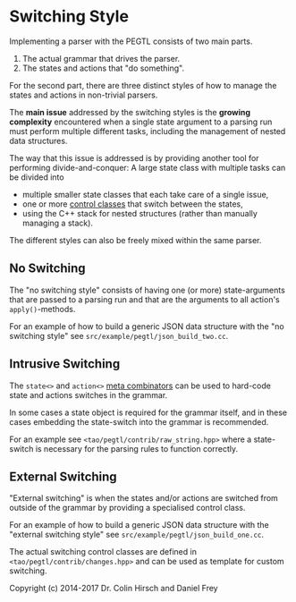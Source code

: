 # Switching Style

Implementing a parser with the PEGTL consists of two main parts.

1. The actual grammar that drives the parser.
2. The states and actions that "do something".

For the second part, there are three distinct styles of how to manage the states and actions in non-trivial parsers.

The **main issue** addressed by the switching styles is the **growing complexity** encountered when a single state argument to a parsing run must perform multiple different tasks, including the management of nested data structures.

The way that this issue is addressed is by providing another tool for performing divide-and-conquer: A large state class with multiple tasks can be divided into

- multiple smaller state classes that each take care of a single issue,
- one or more [control classes](Control-Hooks.md) that switch between the states,
- using the C++ stack for nested structures (rather than manually managing a stack).

The different styles can also be freely mixed within the same parser.

## No Switching

The "no switching style" consists of having one (or more) state-arguments that are passed to a parsing run and that are the arguments to all action's `apply()`-methods.

For an example of how to build a generic JSON data structure with the "no switching style" see `src/example/pegtl/json_build_two.cc`.

## Intrusive Switching

The `state<>` and `action<>` [meta combinators](Rule-Reference.md#meta-rules) can be used to hard-code state and actions switches in the grammar.

In some cases a state object is required for the grammar itself, and in these cases embedding the state-switch into the grammar is recommended.

For an example see `<tao/pegtl/contrib/raw_string.hpp>` where a state-switch is necessary for the parsing rules to function correctly.

## External Switching

"External switching" is when the states and/or actions are switched from outside of the grammar by providing a specialised control class.

For an example of how to build a generic JSON data structure with the "external switching style" see `src/example/pegtl/json_build_one.cc`.

The actual switching control classes are defined in `<tao/pegtl/contrib/changes.hpp>` and can be used as template for custom switching.

Copyright (c) 2014-2017 Dr. Colin Hirsch and Daniel Frey

